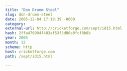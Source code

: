 ```yaml
---
title: "Don Drumm Steel"
slug: don-drumm-steel
date: 2005-12-04 17:19:39 -0600
category: 
external-url: http://cricketforge.com/sept/id15.html
hash: 2ffa476994f483af53f3d80a0fcf8b8b
year: 2005
month: 12
scheme: http
host: cricketforge.com
path: /sept/id15.html

---
```



